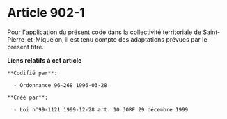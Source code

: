 # Article 902-1

Pour l'application du présent code dans la collectivité territoriale de Saint-Pierre-et-Miquelon, il est tenu compte des
adaptations prévues par le présent titre.

**Liens relatifs à cet article**

	**Codifié par**:

	  - Ordonnance 96-268 1996-03-28

	**Créé par**:

	  - Loi n°99-1121 1999-12-28 art. 10 JORF 29 décembre 1999
